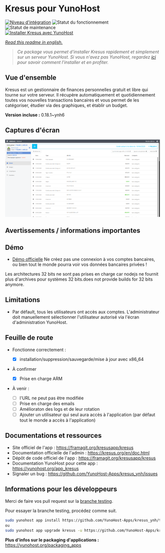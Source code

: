 <!--
N.B.: This README was automatically generated by https://github.com/YunoHost/apps/tree/master/tools/README-generator
It shall NOT be edited by hand.
-->

# Kresus pour YunoHost

[![Niveau d'intégration](https://dash.yunohost.org/integration/kresus.svg)](https://dash.yunohost.org/appci/app/kresus) ![Statut du fonctionnement](https://ci-apps.yunohost.org/ci/badges/kresus.status.svg) ![Statut de maintenance](https://ci-apps.yunohost.org/ci/badges/kresus.maintain.svg)  
[![Installer Kresus avec YunoHost](https://install-app.yunohost.org/install-with-yunohost.svg)](https://install-app.yunohost.org/?app=kresus)

*[Read this readme in english.](./README.md)*

> *Ce package vous permet d'installer Kresus rapidement et simplement sur un serveur YunoHost.
Si vous n'avez pas YunoHost, regardez [ici](https://yunohost.org/#/install) pour savoir comment l'installer et en profiter.*

## Vue d'ensemble

Kresus est un gestionnaire de finances personnelles gratuit et libre qui tourne sur votre serveur. Il récupère automatiquement et quotidiennement toutes vos nouvelles transactions bancaires et vous permet de les catégoriser, étudier via des graphiques, et établir un budget.

**Version incluse :** 0.18.1~ynh6


## Captures d'écran

![Capture d'écran de Kresus](./doc/screenshots/screenshot.png)

## Avertissements / informations importantes

## Démo

* [Démo officielle](https://kresus.org/fr/demo.html) Ne créez pas une connexion à vos comptes bancaires, ou bien tout le monde pourra voir vos données bancaires privées !

Les architectures 32 bits ne sont pas prises en charge car nodejs ne fournit plus d'archives pour systèmes 32 bits.does not provide builds for 32 bits anymore.

## Limitations

* Par défault, tous les utilisateurs ont accès aux comptes. L'administrateur doit manuellement sélectionner l'utilisateur autorisé via l'écran d'administration YunoHost.

## Feuille de route

* Fonctionne correctement :

  * [x] installation/suppression/sauvegarde/mise à jour avec x86_64

* À confirmer
  * [x] Prise en charge ARM

* À venir :
  * [ ] l'URL ne peut pas être modifiée
  * [ ] Prise en charge des emails
  * [ ] Amélioraton des logs et de leur rotation
  * [ ] Ajouter un utilisateur qui seul aura accès à l'application (par défaut tout le monde a accès à l'application)

## Documentations et ressources

* Site officiel de l'app : <https://framagit.org/kresusapp/kresus>
* Documentation officielle de l'admin : <https://kresus.org/en/doc.html>
* Dépôt de code officiel de l'app : <https://framagit.org/kresusapp/kresus>
* Documentation YunoHost pour cette app : <https://yunohost.org/app_kresus>
* Signaler un bug : <https://github.com/YunoHost-Apps/kresus_ynh/issues>

## Informations pour les développeurs

Merci de faire vos pull request sur la [branche testing](https://github.com/YunoHost-Apps/kresus_ynh/tree/testing).

Pour essayer la branche testing, procédez comme suit.

``` bash
sudo yunohost app install https://github.com/YunoHost-Apps/kresus_ynh/tree/testing --debug
ou
sudo yunohost app upgrade kresus -u https://github.com/YunoHost-Apps/kresus_ynh/tree/testing --debug
```

**Plus d'infos sur le packaging d'applications :** <https://yunohost.org/packaging_apps>
